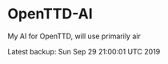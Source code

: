 # OpenTTD-AI
My AI for OpenTTD, will use primarily air

Latest backup: Sun Sep 29 21:00:01 UTC 2019

